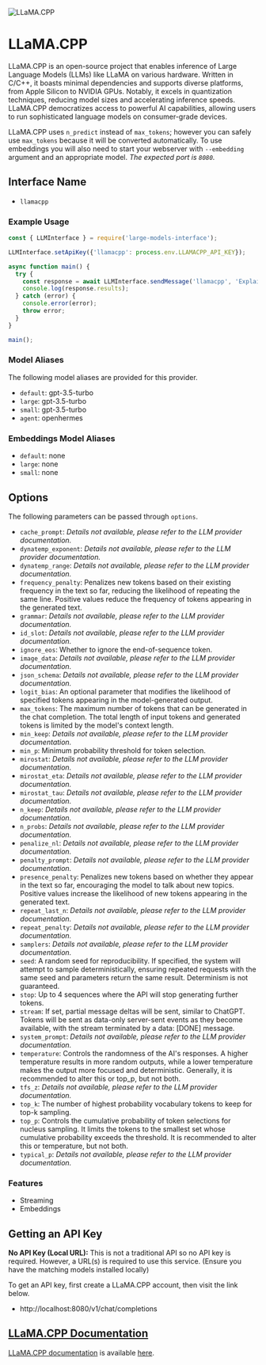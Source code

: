 ![LLaMA.CPP](https://user-images.githubusercontent.com/1991296/230134379-7181e485-c521-4d23-a0d6-f7b3b61ba524.png)

# LLaMA.CPP

LLaMA.CPP is an open-source project that enables inference of Large Language Models (LLMs) like LLaMA on various hardware. Written in C/C++, it boasts minimal dependencies and supports diverse platforms, from Apple Silicon to NVIDIA GPUs. Notably, it excels in quantization techniques, reducing model sizes and accelerating inference speeds.  LLaMA.CPP democratizes access to powerful AI capabilities, allowing users to run sophisticated language models on consumer-grade devices.

LLaMA.CPP uses `n_predict` instead of `max_tokens`; however you can safely use `max_tokens` because it will be converted automatically. To use embeddings you will also need to start your webserver with `--embedding` argument and an appropriate model. _The expected port is `8080`._

## Interface Name

- `llamacpp`

### Example Usage

```javascript
const { LLMInterface } = require('large-models-interface');

LLMInterface.setApiKey({'llamacpp': process.env.LLAMACPP_API_KEY});

async function main() {
  try {
    const response = await LLMInterface.sendMessage('llamacpp', 'Explain the importance of low latency LLMs.');
    console.log(response.results);
  } catch (error) {
    console.error(error);
    throw error;
  }
}

main();
```

### Model Aliases

The following model aliases are provided for this provider. 

- `default`: gpt-3.5-turbo
- `large`: gpt-3.5-turbo
- `small`: gpt-3.5-turbo
- `agent`: openhermes

### Embeddings Model Aliases

- `default`: none
- `large`: none
- `small`: none


## Options

The following parameters can be passed through `options`.

- `cache_prompt`: _Details not available, please refer to the LLM provider documentation._
- `dynatemp_exponent`: _Details not available, please refer to the LLM provider documentation._
- `dynatemp_range`: _Details not available, please refer to the LLM provider documentation._
- `frequency_penalty`: Penalizes new tokens based on their existing frequency in the text so far, reducing the likelihood of repeating the same line. Positive values reduce the frequency of tokens appearing in the generated text.
- `grammar`: _Details not available, please refer to the LLM provider documentation._
- `id_slot`: _Details not available, please refer to the LLM provider documentation._
- `ignore_eos`: Whether to ignore the end-of-sequence token.
- `image_data`: _Details not available, please refer to the LLM provider documentation._
- `json_schema`: _Details not available, please refer to the LLM provider documentation._
- `logit_bias`: An optional parameter that modifies the likelihood of specified tokens appearing in the model-generated output.
- `max_tokens`: The maximum number of tokens that can be generated in the chat completion. The total length of input tokens and generated tokens is limited by the model's context length.
- `min_keep`: _Details not available, please refer to the LLM provider documentation._
- `min_p`: Minimum probability threshold for token selection.
- `mirostat`: _Details not available, please refer to the LLM provider documentation._
- `mirostat_eta`: _Details not available, please refer to the LLM provider documentation._
- `mirostat_tau`: _Details not available, please refer to the LLM provider documentation._
- `n_keep`: _Details not available, please refer to the LLM provider documentation._
- `n_probs`: _Details not available, please refer to the LLM provider documentation._
- `penalize_nl`: _Details not available, please refer to the LLM provider documentation._
- `penalty_prompt`: _Details not available, please refer to the LLM provider documentation._
- `presence_penalty`: Penalizes new tokens based on whether they appear in the text so far, encouraging the model to talk about new topics. Positive values increase the likelihood of new tokens appearing in the generated text.
- `repeat_last_n`: _Details not available, please refer to the LLM provider documentation._
- `repeat_penalty`: _Details not available, please refer to the LLM provider documentation._
- `samplers`: _Details not available, please refer to the LLM provider documentation._
- `seed`: A random seed for reproducibility. If specified, the system will attempt to sample deterministically, ensuring repeated requests with the same seed and parameters return the same result. Determinism is not guaranteed.
- `stop`: Up to 4 sequences where the API will stop generating further tokens.
- `stream`: If set, partial message deltas will be sent, similar to ChatGPT. Tokens will be sent as data-only server-sent events as they become available, with the stream terminated by a data: [DONE] message.
- `system_prompt`: _Details not available, please refer to the LLM provider documentation._
- `temperature`: Controls the randomness of the AI's responses. A higher temperature results in more random outputs, while a lower temperature makes the output more focused and deterministic. Generally, it is recommended to alter this or top_p, but not both.
- `tfs_z`: _Details not available, please refer to the LLM provider documentation._
- `top_k`: The number of highest probability vocabulary tokens to keep for top-k sampling.
- `top_p`: Controls the cumulative probability of token selections for nucleus sampling. It limits the tokens to the smallest set whose cumulative probability exceeds the threshold. It is recommended to alter this or temperature, but not both.
- `typical_p`: _Details not available, please refer to the LLM provider documentation._


### Features

- Streaming
- Embeddings


## Getting an API Key

**No API Key (Local URL):**  This is not a traditional API so no API key is required. However, a URL(s) is required to use this service. (Ensure you have the matching models installed locally)

To get an API key, first create a LLaMA.CPP account, then visit the link below.

- http://localhost:8080/v1/chat/completions


## [LLaMA.CPP Documentation](https://github.com/ggerganov/llama.cpp/blob/master/examples/server/README.md)

[LLaMA.CPP documentation](https://github.com/ggerganov/llama.cpp/blob/master/examples/server/README.md) is available [here](https://github.com/ggerganov/llama.cpp/blob/master/examples/server/README.md).
